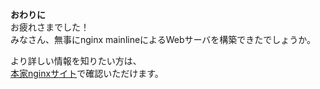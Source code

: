 **おわりに**  
お疲れさまでした！  
みなさん、無事にnginx mainlineによるWebサーバを構築できたでしょうか。  

より詳しい情報を知りたい方は、  
[本家nginxサイト](http://nginx.org/)で確認いただけます。  
